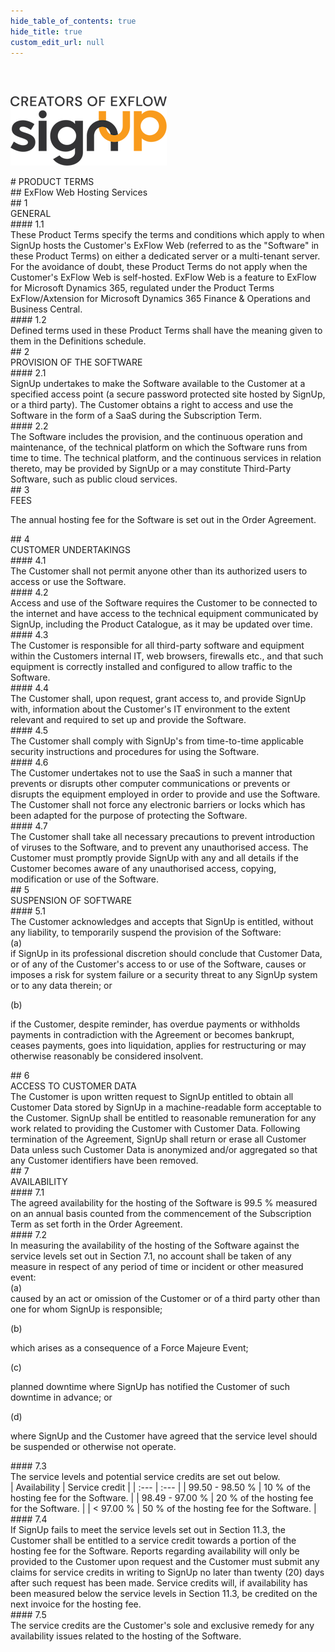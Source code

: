 ```yaml
---
hide_table_of_contents: true
hide_title: true
custom_edit_url: null
---
```

<div class="agreement-doc">
<br/><br/>

![SignUp Software](./img/signup_logo_black.png)

<div class="paragraph-big">
# PRODUCT TERMS
</div>

<div class="paragraph-fancy">
## ExFlow Web Hosting Services
</div>

<div class="paragraph-medium">
## 1<div class="paragraph-medium-text">GENERAL</div>
</div>

<div class="paragraph">
#### 1.1<div class="paragraph-text">These Product Terms specify the terms and conditions which apply to when SignUp hosts the Customer's ExFlow Web (referred to as the "Software" in these Product Terms) on either a dedicated server or a multi-tenant server. For the avoidance of doubt, these Product Terms do not apply when the Customer's ExFlow Web is self-hosted. ExFlow Web is a feature to ExFlow for Microsoft Dynamics 365, regulated under the Product Terms ExFlow/Axtension for Microsoft Dynamics 365 Finance & Operations and Business Central.</div>
</div>

<div class="paragraph">
#### 1.2<div class="paragraph-text">Defined terms used in these Product Terms shall have the meaning given to them in the Definitions schedule.</div>
</div>

<div class="paragraph-medium">
## 2<div class="paragraph-medium-text">PROVISION OF THE SOFTWARE</div>
</div>

<div class="paragraph">
#### 2.1<div class="paragraph-text">SignUp undertakes to make the Software available to the Customer at a specified access point (a secure password protected site hosted by SignUp, or a third party). The Customer obtains a right to access and use the Software in the form of a SaaS during the Subscription Term.</div>
</div>

<div class="paragraph">
#### 2.2<div class="paragraph-text">The Software includes the provision, and the continuous operation and maintenance, of the technical platform on which the Software runs from time to time. The technical platform, and the continuous services in relation thereto, may be provided by SignUp or a may constitute Third-Party Software, such as public cloud services.</div>
</div>

<div class="paragraph-medium">
## 3<div class="paragraph-medium-text">FEES</div>
</div>

The annual hosting fee for the Software is set out in the Order Agreement.

<div class="paragraph-medium">
## 4<div class="paragraph-medium-text">CUSTOMER UNDERTAKINGS</div>
</div>

<div class="paragraph">
#### 4.1<div class="paragraph-text">The Customer shall not permit anyone other than its authorized users to access or use the Software.</div>
</div>

<div class="paragraph">
#### 4.2<div class="paragraph-text">Access and use of the Software requires the Customer to be connected to the internet and have access to the technical equipment communicated by SignUp, including the Product Catalogue, as it may be updated over time.</div>
</div>

<div class="paragraph">
#### 4.3<div class="paragraph-text">The Customer is responsible for all third-party software and equipment within the Customers internal IT, web browsers, firewalls etc., and that such equipment is correctly installed and configured to allow traffic to the Software.</div>
</div>

<div class="paragraph">
#### 4.4<div class="paragraph-text">The Customer shall, upon request, grant access to, and provide SignUp with, information about the Customer's IT environment to the extent relevant and required to set up and provide the Software.</div>
</div>

<div class="paragraph">
#### 4.5<div class="paragraph-text">The Customer shall comply with SignUp's from time-to-time applicable security instructions and procedures for using the Software.</div>
</div>

<div class="paragraph">
#### 4.6<div class="paragraph-text">The Customer undertakes not to use the SaaS in such a manner that prevents or disrupts other computer communications or prevents or disrupts the equipment employed in order to provide and use the Software. The Customer shall not force any electronic barriers or locks which has been adapted for the purpose of protecting the Software.</div>
</div>

<div class="paragraph">
#### 4.7<div class="paragraph-text">The Customer shall take all necessary precautions to prevent introduction of viruses to the Software, and to prevent any unauthorised access. The Customer must promptly provide SignUp with any and all details if the Customer becomes aware of any unauthorised access, copying, modification or use of the Software.</div>
</div>

<div class="paragraph-medium">
## 5<div class="paragraph-medium-text">SUSPENSION OF SOFTWARE</div>
</div>

<div class="paragraph">
#### 5.1<div class="paragraph-text">The Customer acknowledges and accepts that SignUp is entitled, without any liability, to temporarily suspend the provision of the Software:</div>
</div>
<div class="list-normal-roman">
(a)<div class="paragraph-text">if SignUp in its professional discretion should conclude that Customer Data, or of any of the Customer's access to or use of the Software, causes or imposes a risk for system failure or a security threat to any SignUp system or to any data therein; or</div>

(b)<div class="paragraph-text">if the Customer, despite reminder, has overdue payments or withholds payments in contradiction with the Agreement or becomes bankrupt, ceases payments, goes into liquidation, applies for restructuring or may otherwise reasonably be considered insolvent.</div>
</div>
<div class="paragraph-medium">
## 6<div class="paragraph-medium-text">ACCESS TO CUSTOMER DATA</div>
</div>
<div class="paragraph-indent">
The Customer is upon written request to SignUp entitled to obtain all Customer Data stored by SignUp in a machine-readable form acceptable to the Customer. SignUp shall be entitled to reasonable remuneration for any work related to providing the Customer with Customer Data. Following termination of the Agreement, SignUp shall return or erase all Customer Data unless such Customer Data is anonymized and/or aggregated so that any Customer identifiers have been removed.
</div>

<div class="paragraph-medium">
## 7<div class="paragraph-medium-text">AVAILABILITY</div>
</div>

<div class="paragraph">
#### 7.1<div class="paragraph-text">The agreed availability for the hosting of the Software is 99.5 % measured on an annual basis counted from the commencement of the Subscription Term as set forth in the Order Agreement.</div>
</div>

<div class="paragraph">
#### 7.2<div class="paragraph-text">In measuring the availability of the hosting of the Software against the service levels set out in Section 7.1, no account shall be taken of any measure in respect of any period of time or incident or other measured event:</div>
</div>
<div class="list-normal-roman">
(a)<div class="paragraph-text">caused by an act or omission of the Customer or of a third party other than one for whom SignUp is responsible;</div>

(b)<div class="paragraph-text">which arises as a consequence of a Force Majeure Event;</div>

(c)<div class="paragraph-text">planned downtime where SignUp has notified the Customer of such downtime in advance; or</div>

(d)<div class="paragraph-text">where SignUp and the Customer have agreed that the service level should be suspended or otherwise not operate.</div>
</div>
<div class="paragraph">
#### 7.3<div class="paragraph-text">The service levels and potential service credits are set out below.</div>
</div>

<div class="agreement-table agreement-table-w-header-2">
| Availability | Service credit |
| :--- | :--- |
| 99.50 - 98.50 %    | 10 % of the hosting fee for the Software.   |
| 98.49 - 97.00 %    | 20 % of the hosting fee for the Software.   |
| &lt; 97.00 %       | 50 % of the hosting fee for the Software.   |
</div>

<div class="paragraph">
#### 7.4<div class="paragraph-text">If SignUp fails to meet the service levels set out in Section 11.3, the Customer shall be entitled to a service credit towards a portion of the hosting fee for the Software. Reports regarding availability will only be provided to the Customer upon request and the Customer must submit any claims for service credits in writing to SignUp no later than twenty (20) days after such request has been made. Service credits will, if availability has been measured below the service levels in Section 11.3, be credited on the next invoice for the hosting fee.</div>
</div>

<div class="paragraph">
#### 7.5<div class="paragraph-text">The service credits are the Customer's sole and exclusive remedy for any availability issues related to the hosting of the Software.</div>
</div>
</div>
 